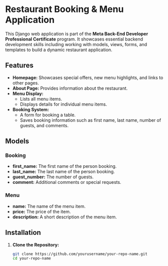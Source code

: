 # Restaurant Booking & Menu Application

This Django web application is part of the **Meta Back-End Developer Professional Certificate** program. It showcases essential backend development skills including working with models, views, forms, and templates to build a dynamic restaurant application.

## Features

- **Homepage:** Showcases special offers, new menu highlights, and links to other pages.
- **About Page:** Provides information about the restaurant.
- **Menu Display:**
  - Lists all menu items.
  - Displays details for individual menu items.
- **Booking System:**
  - A form for booking a table.
  - Saves booking information such as first name, last name, number of guests, and comments.

## Models

### Booking
- **first_name:** The first name of the person booking.
- **last_name:** The last name of the person booking.
- **guest_number:** The number of guests.
- **comment:** Additional comments or special requests.

### Menu
- **name:** The name of the menu item.
- **price:** The price of the item.
- **description:** A short description of the menu item.

## Installation

1. **Clone the Repository:**
   ```sh
   git clone https://github.com/yourusername/your-repo-name.git
   cd your-repo-name
